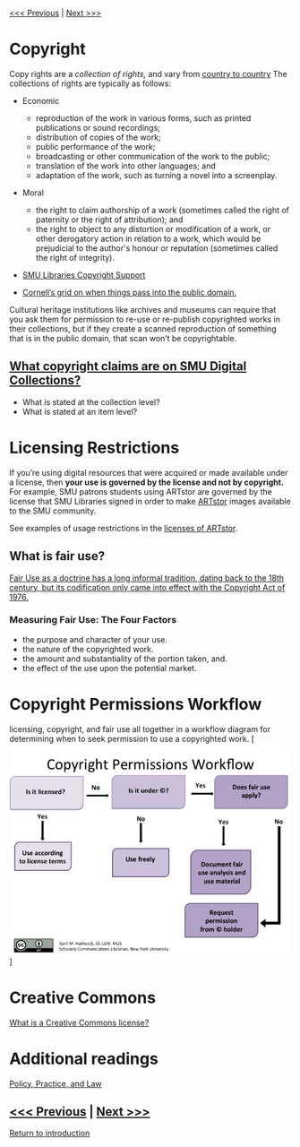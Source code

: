[<<< Previous](https://github.com/SouthernMethodistUniversity/access) | [Next >>>](access.md)  

# Copyright

Copy rights are a *collection of rights,* and vary from [country to country](https://en.wikipedia.org/wiki/Copyright) 
The collections of rights are typically as follows:
* Economic
    * reproduction of the work in various forms, such as printed publications or sound recordings;
    * distribution of copies of the work;
    * public performance of the work;
    * broadcasting or other communication of the work to the public;
    * translation of the work into other languages; and
    * adaptation of the work, such as turning a novel into a screenplay.

* Moral 
    * the right to claim authorship of a work (sometimes called the right of paternity or the right of attribution); and
    * the right to object to any distortion or modification of a work, or other derogatory action in relation to a work, which would be prejudicial to the author's honour or reputation (sometimes called the right of integrity).


* [SMU Libraries Copyright Support](https://www.smu.edu/libraries/fondren/services/copyright)
* [Cornell’s grid on when things pass into the public domain.](https://copyright.cornell.edu/publicdomain) 
 
Cultural heritage institutions like archives and museums can require that you ask them for permission to re-use or re-publish copyrighted works in their collections, but if they create a scanned reproduction of something that is in the public domain, that scan won’t be copyrightable.

## [What copyright claims are on SMU Digital Collections?](https://www.smu.edu/Libraries/digitalcollections) 
* What is stated at the collection level?
 * What is stated at an item level? 

# Licensing Restrictions
If you’re using digital resources that were acquired or made available under a license, then **your use is governed by the license and not by copyright.** For example, SMU patrons students using ARTstor are governed by the license that SMU Libraries signed in order to make [ARTstor](https://login.proxy.libraries.smu.edu/login?url=https://library.artstor.org) images available to the SMU community. 

See examples of usage restrictions in the [licenses of ARTstor](https://www-artstor-org.proxy.libraries.smu.edu/artstor-terms/).

## What is fair use? 
[Fair Use as a doctrine has a long informal tradition, dating back to the 18th century, but its codification only came into effect with the Copyright Act of 1976.](https://www.smu.edu/libraries/fondren/services/copyright/fairuse)

### Measuring Fair Use: The Four Factors
* the purpose and character of your use.
* the nature of the copyrighted work.
* the amount and substantiality of the portion taken, and.
* the effect of the use upon the potential market.

# Copyright Permissions Workflow 
 licensing, copyright, and fair use all together in a workflow diagram for determining when to seek permission to use a copyrighted work.
[![tasks](https://github.com/SouthernMethodistUniversity/access/blob/master/images/CPW.jpg)]
 
# Creative Commons 
[What is a Creative Commons license?](https://creativecommons.org/share-your-work/)

# Additional readings
[Policy, Practice, and Law](https://guide.dhcuration.org/contents/policy-practice-and-law/)


[<<< Previous](https://github.com/SouthernMethodistUniversity/access) | [Next >>>](access.md)  
-----
[Return to introduction](https://github.com/SouthernMethodistUniversity/access)

